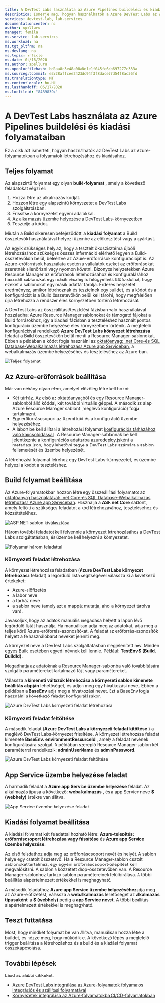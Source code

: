 ```yaml
---
title: A DevTest Labs használata az Azure Pipelines buildelési és kiadási folyamataiban
description: Ismerje meg, hogyan használhatók a Azure DevTest Labs az Azure-folyamatok létrehozásához és kiadásához.
services: devtest-lab, lab-services
documentationcenter: na
author: spelluru
manager: femila
ms.service: lab-services
ms.workload: na
ms.tgt_pltfrm: na
ms.devlang: na
ms.topic: article
ms.date: 01/16/2020
ms.author: spelluru
ms.openlocfilehash: bd9aa8c3e48a08a8e1e1f045fe6db697277c333a
ms.sourcegitcommit: e3c28affcee2423dc94f3f8daceb7d54f8ac36fd
ms.translationtype: MT
ms.contentlocale: hu-HU
ms.lasthandoff: 06/17/2020
ms.locfileid: "84898394"
---
```

# <a name="use-devtest-labs-in-azure-pipelines-build-and-release-pipelines"></a>A DevTest Labs használata az Azure Pipelines buildelési és kiadási folyamataiban
Ez a cikk azt ismerteti, hogyan használhatók az DevTest Labs az Azure-folyamatokban a folyamatok létrehozásához és kiadásához. 

## <a name="overall-flow"></a>Teljes folyamat
Az alapszintű folyamat egy olyan **build-folyamat** , amely a következő feladatokat végzi el:

1. Hozza létre az alkalmazás kódját.
1. Hozzon létre egy alapszintű környezetet a DevTest Labs szolgáltatásban.
1. Frissítse a környezetet egyéni adatokkal.
1. Az alkalmazás üzembe helyezése a DevTest Labs-környezetben
1. Tesztelje a kódot. 

Miután a Build sikeresen befejeződött, a **kiadási folyamat** a Build összetevők használatával helyezi üzembe az előkészítést vagy a gyártást. 

Az egyik szükséges hely az, hogy a tesztelt ökoszisztéma újbóli létrehozásához szükséges összes információ elérhető legyen a Build-összetevőkön belül, beleértve az Azure-erőforrások konfigurációját is. Az Azure-erőforrások használata esetén a vállalatok ezeket az erőforrásokat szeretnék ellenőrizni vagy nyomon követni. Bizonyos helyzetekben Azure Resource Manager az erőforrások létrehozásához és konfigurálásához használt sablonokat egy másik részleg is felügyelheti. Előfordulhat, hogy ezeket a sablonokat egy másik adattár tárolja. Érdekes helyzetet eredményez, amikor létrehoznak és tesztelnek egy buildet, és a kódot és a konfigurációt is a Build összetevőkön belül kell tárolni, hogy megfelelően újra létrehozza a rendszer éles környezetben történő létrehozását. 

A DevTest Labs az összeállítási/tesztelési fázisban való használatával hozzáadhat Azure Resource Manager sablonokat és támogató fájlokat a Build forrásokhoz, így a kiadási fázisban a teszteléshez használt pontos konfiguráció üzembe helyezése éles környezetben történik. A megfelelő konfigurációval rendelkező **Azure DevTest Labs környezet létrehozása** feladat a Build összetevőkön belül menti a Resource Manager-sablonokat. Ebben a példában a kódot fogja használni az [oktatóanyag: .net Core-és SQL Database-Webalkalmazás létrehozása Azure app Serviceban](../app-service/app-service-web-tutorial-dotnetcore-sqldb.md), a webalkalmazás üzembe helyezéséhez és teszteléséhez az Azure-ban.

![Teljes folyamat](./media/use-devtest-labs-build-release-pipelines/overall-flow.png)

## <a name="set-up-azure-resources"></a>Az Azure-erőforrások beállítása
Már van néhány olyan elem, amelyet előzőleg létre kell hozni:

- Két tárház. Az első az oktatóanyagból és egy Resource Manager-sablonból álló kóddal, két további virtuális géppel. A második az alap Azure Resource Manager sablont (meglévő konfiguráció) fogja tartalmazni.
- Egy erőforráscsoport az üzemi kód és a konfiguráció üzembe helyezéséhez.
- A labort be kell állítani a létrehozási folyamat [konfigurációs tárházához való kapcsolódással](devtest-lab-create-environment-from-arm.md) . A Resource Manager-sablonnak be kell jelentkeznie a konfigurációs adattárba azuredeploy.jsként a metadata.json, hogy lehetővé tegye a DevTest Labs számára a sablon felismerését és üzembe helyezését.

A létrehozási folyamat létrehoz egy DevTest Labs-környezetet, és üzembe helyezi a kódot a teszteléshez.

## <a name="set-up-a-build-pipeline"></a>Build folyamat beállítása
Az Azure-folyamatokban hozzon létre egy összeállítási folyamatot az [oktatóanyag használatával: .net Core-és SQL Database-Webalkalmazás létrehozása Azure app Serviceban](../app-service/app-service-web-tutorial-dotnetcore-sqldb.md). Használja a **ASP.net Core** sablont, amely feltölti a szükséges feladatot a kód létrehozásához, teszteléséhez és közzétételéhez.

![ASP.NET-sablon kiválasztása](./media/use-devtest-labs-build-release-pipelines/select-asp-net.png)

Három további feladatot kell felvennie a környezet létrehozásához a DevTest Labs szolgáltatásban, és üzembe kell helyezni a környezetet.

![Folyamat három feladattal](./media/use-devtest-labs-build-release-pipelines/pipeline-tasks.png)

### <a name="create-environment-task"></a>Környezeti feladat létrehozása
A környezet létrehozása feladatban (**Azure DevTest Labs környezet létrehozása** feladat) a legördülő lista segítségével válassza ki a következő értékeket:

- Azure-előfizetés
- a labor neve
- a tárház neve
- a sablon neve (amely azt a mappát mutatja, ahol a környezet tárolva van). 

Javasoljuk, hogy az adatok manuális megadása helyett a lapon lévő legördülő listát használja. Ha manuálisan adja meg az adatokat, adja meg a teljes körű Azure-erőforrás-azonosítókat. A feladat az erőforrás-azonosítók helyett a felhasználóbarát neveket jeleníti meg. 

A környezet neve a DevTest Labs szolgáltatásban megjelenített név. Minden egyes Build esetében egyedi névnek kell lennie. Például: **TestEnv $ (Build. BuildId)**. 

Megadhatja az adatoknak a Resource Manager-sablonba való továbbítására szolgáló paramétereket tartalmazó fájlt vagy paramétereket. 

Válassza a **kimeneti változók létrehozása a környezeti sablon kimenete beállítás alapján** lehetőséget, és adjon meg egy hivatkozási nevet. Ebben a példában a **BaseEnv** adja meg a hivatkozási nevet. Ezt a BaseEnv fogja használni a következő feladat konfigurálásakor. 

![Azure DevTest Labs környezeti feladat létrehozása](./media/use-devtest-labs-build-release-pipelines/create-environment.png)

### <a name="populate-environment-task"></a>Környezeti feladat feltöltése
A második feladat (**Azure DevTest Labs a környezeti feladat kitöltése** ) a meglévő DevTest Labs-környezet frissítése. A környezet létrehozása feladat kimenete **BaseEnv. environmentResourceId** , amely a feladat nevének konfigurálására szolgál. A példában szereplő Resource Manager-sablon két paraméterrel rendelkezik: **adminUserName** és **adminPassword**. 

![Azure DevTest Labs környezeti feladat feltöltése](./media/use-devtest-labs-build-release-pipelines/populate-environment.png)

## <a name="app-service-deploy-task"></a>App Service üzembe helyezése feladat
A harmadik feladat a **Azure app Service üzembe helyezése** feladat. Az alkalmazás típusa a következő: **webalkalmazás** , és a app Service neve **$ (webhely)** értékre van állítva.

![App Service üzembe helyezése feladat](./media/use-devtest-labs-build-release-pipelines/app-service-deploy.png)

## <a name="set-up-release-pipeline"></a>Kiadási folyamat beállítása
A kiadási folyamat két feladattal hozható létre: **Azure-telepítés: erőforráscsoport létrehozása vagy frissítése** és **Azure app Service üzembe helyezése**. 

Az első feladathoz adja meg az erőforráscsoport nevét és helyét. A sablon helye egy csatolt összetevő. Ha a Resource Manager-sablon csatolt sablonokat tartalmaz, egy egyéni erőforráscsoport-telepítést kell megvalósítani. A sablon a közzétett drop-összetevőben van. A Resource Manager-sablonhoz tartozó sablon paramétereinek felülbírálása. A többi beállítás alapértelmezett értékekkel is meghagyható. 

A második feladathoz **Azure app Service üzembe helyezéséhez**adja meg az Azure-előfizetést, válassza a **webalkalmazás** lehetőséget az **alkalmazás típusaként**, a **$ (webhely)** pedig a **app Service nevet**. A többi beállítás alapértelmezett értékekkel is meghagyható. 

## <a name="test-run"></a>Teszt futtatása
Most, hogy mindkét folyamat be van állítva, manuálisan hozza létre a buildet, és nézze meg, hogy működik-e. A következő lépés a megfelelő trigger beállítása a létrehozáshoz és a build és a kiadási folyamat összekapcsolása.

## <a name="next-steps"></a>További lépések
Lásd az alábbi cikkeket:

- [Azure DevTest Labs integrálása az Azure-folyamatok folyamatos integrációs és szállítási folyamatával](devtest-lab-integrate-ci-cd.md)
- [Környezetek integrálása az Azure-folyamatokba CI/CD-folyamatokban](integrate-environments-devops-pipeline.md)
